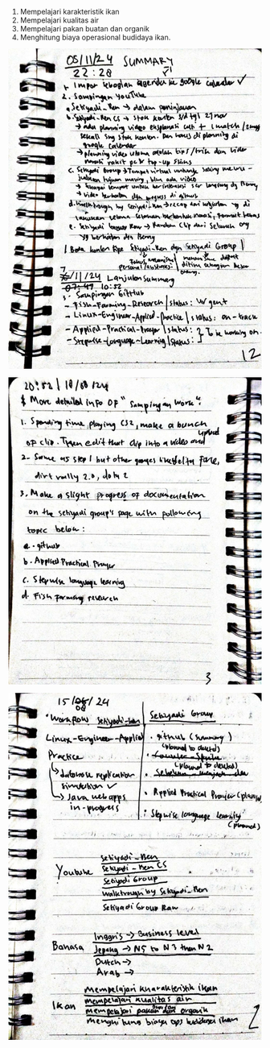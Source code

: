 1. Mempelajari karakteristik ikan
2. Mempelajari kualitas air
3. Mempelajari pakan buatan dan organik
4. Menghitung biaya operasional budidaya ikan.

<p align="center">

![Ide-1](/image-files/abstractScratches-1.jpg)

![Ide-2](/image-files/abstractScratches-2.jpg)

![Ide-3](/image-files/abstractScratches-3.jpg)
</p>

<!-- Ideas: Creating A book from github -->